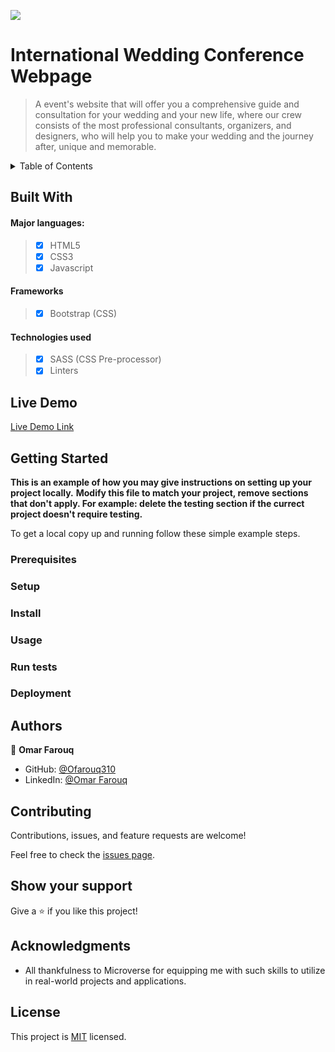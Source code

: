 ![](https://img.shields.io/badge/Microverse-blueviolet)

# International Wedding Conference Webpage 

> A event's website that will offer you a comprehensive guide and consultation for your wedding and your new life, where our crew consists of the most professional consultants, organizers, and designers, who will help you to make your wedding and the journey after, unique and memorable.


<!-- TABLE OF CONTENTS -->
<details>
  <summary>Table of Contents</summary>
  <ol>
        <li><a href="#built-with">Built With</a></li>
        <li><a href="#live-demo">Live Demo</a></li>
    <li>
      <a href="#getting-started">Getting Started</a>
      <ul>
        <li><a href="#prerequisites">Prerequisites</a></li>
        <li><a href="#setup">Setup</a></li>
        <li><a href="#install">Installation</a></li>
        <li><a href="#usage">Usage</a></li>
        <li><a href="#run-tests">Run tests</a></li>
        <li><a href="#deployment">Deployment</a></li>
      </ul>
    </li>
    <li><a href="#authors">Contact</a></li>
    <li><a href="#contributing">Contributing</a></li>
    <li><a href="#show-your-support">Show Support</a></li>
    <li><a href="#acknowledgments">Acknowledgments</a></li>
    <li><a href="#license">License</a></li>
  </ol>
</details>


## Built With

#### Major languages:
>- [x] HTML5
>- [x] CSS3
>- [x] Javascript

#### Frameworks
>- [x] Bootstrap (CSS)

#### Technologies used
>- [x] SASS (CSS Pre-processor)
>- [x] Linters


## Live Demo

[Live Demo Link](https://ofarouq310.github.io/International_Wedding_Conference/)


## Getting Started

**This is an example of how you may give instructions on setting up your project locally.**
**Modify this file to match your project, remove sections that don't apply. For example: delete the testing section if the currect project doesn't require testing.**


To get a local copy up and running follow these simple example steps.

### Prerequisites

### Setup

### Install

### Usage

### Run tests

### Deployment



## Authors

👤 **Omar Farouq**

- GitHub: [@Ofarouq310](https://github.com/Ofarouq310)
- LinkedIn: [@Omar Farouq](https://linkedin.com/in/Ofarouq310)


## Contributing

Contributions, issues, and feature requests are welcome!

Feel free to check the [issues page](../../issues/).


## Show your support

Give a ⭐️ if you like this project!


## Acknowledgments

- All thankfulness to Microverse for equipping me with such skills to utilize in real-world projects and applications. 

## License

This project is [MIT](./LICENSE) licensed.
